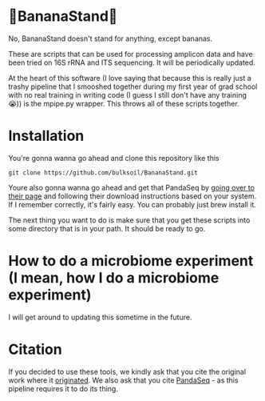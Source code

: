 # :banana:BananaStand:banana:

No, BananaStand doesn't stand for anything, except bananas.

These are scripts that can be used for processing amplicon data and have been tried on 16S rRNA and ITS sequencing. It will be periodically updated.

At the heart of this software (I love saying that because this is really just a trashy pipeline that I smooshed together during my first year of grad school with no real training in writing code (I guess I still don't have any training :sob:)) is the mpipe.py wrapper. This throws all of these scripts together.

# Installation

You're gonna wanna go ahead and clone this repository like this 

`git clone https://github.com/bulksoil/BananaStand.git`

Youre also gonna wanna go ahead and get that PandaSeq by [going over to their page](https://github.com/neufeld/pandaseq) and following their download instructions based on your system. If I remember correctly, it's fairly easy. You can probably just brew install it.

The next thing you want to do is make sure that you get these scripts into some directory that is in your path. It should be ready to go.

# How to do a microbiome experiment (I mean, how I do a microbiome experiment)

I will get around to updating this sometime in the future.

# Citation
If you decided to use these tools, we kindly ask that you cite the original work where it [originated](http://www.pnas.org/content/112/8/E911.abstract, "This was my first paper, homie"). We also ask that you cite [PandaSeq](https://bmcbioinformatics.biomedcentral.com/articles/10.1186/1471-2105-13-31) - as this pipeline requires it to do its thing.
